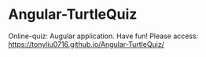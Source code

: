 # Angular-TurtleQuiz
Online-quiz: Augular application. Have fun!
Please access: https://tonyliu0716.github.io/Angular-TurtleQuiz/
